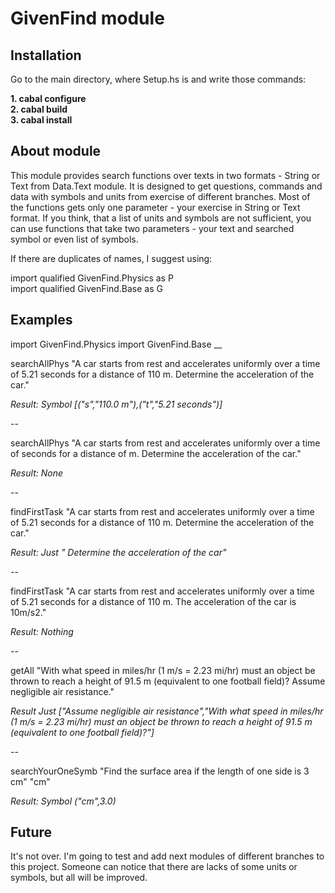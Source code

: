 # GivenFind module

## Installation

Go to the main directory, where Setup.hs is and write those commands:

**1. cabal configure** <br />
**2. cabal build** <br />
**3. cabal install** <br />

  
## About module

This module provides search functions over texts in two formats - String
or Text from Data.Text module. It is designed to get questions, commands
and data with symbols and units from exercise of different branches. Most of the functions
gets only one parameter - your exercise in String or Text format. If you think, that a list
of units and symbols are not sufficient, you can use functions that take two
parameters - your text and searched symbol or even list of symbols. 

 If there are duplicates of names, I suggest using:


import qualified GivenFind.Physics as P  
import qualified GivenFind.Base as G  

  
## Examples

import GivenFind.Physics
import GivenFind.Base
__


searchAllPhys "A car starts from rest and accelerates uniformly over a time of 5.21 seconds for a distance of 110 m. Determine the acceleration of the car."

*Result:    Symbol [("s","110.0 m"),("t","5.21 seconds")]*

-- 

searchAllPhys "A car starts from rest and accelerates uniformly over a time of seconds for a distance of m. Determine the acceleration of the car."

*Result:     None*

--

findFirstTask "A car starts from rest and accelerates uniformly over a time of 5.21 seconds for a distance of 110 m. Determine the acceleration of the car."

*Result:      Just " Determine the acceleration of the car"*

--

findFirstTask "A car starts from rest and accelerates uniformly over a time of 5.21 seconds for a distance of 110 m. The acceleration of the car is 10m/s2."

*Result:   Nothing*

--

getAll "With what speed in miles/hr (1 m/s = 2.23 mi/hr) must an object be thrown to reach a height of 91.5 m (equivalent to one football field)? Assume negligible air resistance."

*Result   Just ["Assume negligible air resistance","With what speed in miles/hr (1 m/s = 2.23 mi/hr) must an object be thrown to reach a height of 91.5 m (equivalent to one football field)?"]*

--

searchYourOneSymb "Find the surface area if the length of one side is 3 cm" "cm"

*Result:   Symbol ("cm",3.0)*
  
  
## Future

It's not over. I'm going to test and add next modules of different branches to this project. Someone can notice that there are lacks of some units or symbols, but all will be improved.
